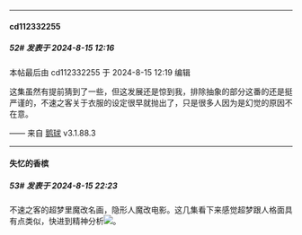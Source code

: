 ﻿
*****

####  cd112332255  
##### 52#       发表于 2024-8-15 12:16

 本帖最后由 cd112332255 于 2024-8-15 12:19 编辑 

这集虽然有提前猜到了一些，但这发展还是惊到我，排除抽象的部分这番的还是挺严谨的，不速之客关于衣服的设定很早就抛出了，只是很多人因为是幻觉的原因不在意。

—— 来自 [鹅球](https://www.pgyer.com/GcUxKd4w) v3.1.88.3


*****

####  失忆的香槟  
##### 53#       发表于 2024-8-15 22:23

不速之客的超梦里魔改名画，隐形人魔改电影。这几集看下来感觉超梦跟人格面具有点类似，快进到精神分析<img src="https://static.saraba1st.com/image/smiley/face2017/067.png" referrerpolicy="no-referrer">。

